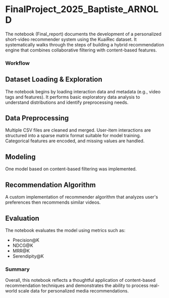 # FinalProject_2025_Baptiste_ARNOLD

The notebook (Final_report) documents the development of a personalized short-video recommender system using the KuaiRec dataset. It systematically walks through the steps of building a hybrid recommendation engine that combines collaborative filtering with content-based features.

### **Workflow**

## Dataset Loading & Exploration

The notebook begins by loading interaction data and metadata (e.g., video tags and features). It performs basic exploratory data analysis to understand distributions and identify preprocessing needs.
## Data Preprocessing

Multiple CSV files are cleaned and merged. User-item interactions are structured into a sparse matrix format suitable for model training. Categorical features are encoded, and missing values are handled.

## Modeling

One model based on content-based filtering was implemented.

## Recommendation Algorithm

A custom implementation of recommender algorithm that analyzes user's preferences then recommends similar videos.

## Evaluation
The notebook evaluates the model using metrics such as:
- Precision@K
- NDCG@K
- MRR@K
- Serendipity@K

### **Summary**
Overall, this notebook reflects a thoughtful application of content-based recommendation techniques and demonstrates the ability to process real-world scale data for personalized media recommendations.